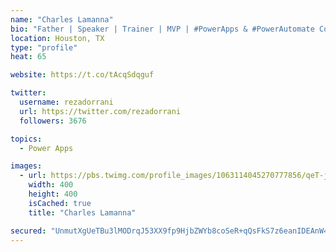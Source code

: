 ```yaml
---
name: "Charles Lamanna"
bio: "Father | Speaker | Trainer | MVP | #PowerApps & #PowerAutomate Community Super User | YouTuber Right-pointing triangle http://youtube.com/c/rezadorrani | Learn - Share - Clockwise rightwards and leftwards open circle arrows"
location: Houston, TX
type: "profile"
heat: 65

website: https://t.co/tAcqSdqguf

twitter:
  username: rezadorrani
  url: https://twitter.com/rezadorrani
  followers: 3676

topics:
  - Power Apps

images:
  - url: https://pbs.twimg.com/profile_images/1063114045270777856/qeT-jpWr_400x400.jpg
    width: 400
    height: 400
    isCached: true
    title: "Charles Lamanna"

secured: "UnmutXgUeTBu3lMODrqJ53XX9fp9HjbZWYb8coSeR+qQsFkS7z6eanIDEAnW43SasA8RRHS+J9jriywATHeqB5ZHpylXpffSS9sEpocfijemZ5gXHhZXnDhfjmqpatgKyWk5+xTYZnvkcGlymt3ikLbiAh5eJIsIPs7Gudw6bCjnJXLuusFL00Jjf+tOQtty4gl8YGkT2Y1GSZM+epmMlST7vFpeaUjPMd60w/5Lz0aMIBRIUQloXa8+qopajJ0C0w9qyKRbV5BxD6qdYVLyR3D1lz7rboDj09VHBte4LFMefQuI8MloOZHUIN5+rPy/GmCxQtNxs9bFf4xnTcWFwfPakZLtiVsUA8wHA9DyOzg441XKgpPu5yJHQ5pITgwrkyNlWkfqsuGhQFUoJN116oZZpA2vsEDDZ7BNhcF64mY=;g/IAC3oCh6Mby/c4x8HZDw=="
---
```


